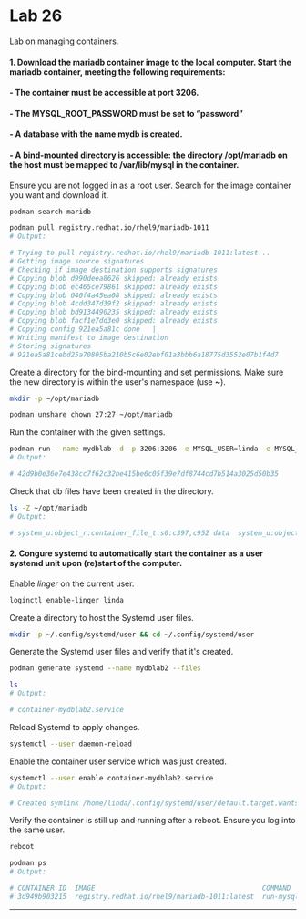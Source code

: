 # Lab 26

Lab on managing containers.

#### 1. Download the mariadb container image to the local computer. Start the mariadb container, meeting the following requirements: 
#### - The container must be accessible at port 3206. 
#### - The MYSQL_ROOT_PASSWORD must be set to “password” 
#### - A database with the name mydb is created. 
#### - A bind-mounted directory is accessible: the directory /opt/mariadb on the host must be mapped to /var/lib/mysql in the container.

Ensure you are not logged in as a root user. Search for the image container you want and download it.

```bash
podman search maridb

podman pull registry.redhat.io/rhel9/mariadb-1011
# Output:

# Trying to pull registry.redhat.io/rhel9/mariadb-1011:latest...
# Getting image source signatures
# Checking if image destination supports signatures
# Copying blob d990deea8626 skipped: already exists  
# Copying blob ec465ce79861 skipped: already exists  
# Copying blob 040f4a45ea08 skipped: already exists  
# Copying blob 4cdd347d39f2 skipped: already exists  
# Copying blob bd9134490235 skipped: already exists  
# Copying blob facf1e7dd3e0 skipped: already exists  
# Copying config 921ea5a81c done   | 
# Writing manifest to image destination
# Storing signatures
# 921ea5a81cebd25a70805ba210b5c6e02ebf01a3bbb6a18775d3552e07b1f4d7
```

Create a directory for the bind-mounting and set permissions. Make sure the new directory is within the user's namespace (use **~**).

```bash
mkdir -p ~/opt/mariadb

podman unshare chown 27:27 ~/opt/mariadb
```

Run the container with the given settings.

```bash
podman run --name mydblab -d -p 3206:3206 -e MYSQL_USER=linda -e MYSQL_PASSWORD=pass -e MYSQL_ROOT_PASSWORD=password -e MYSQL_DATABASE=mydb -v /home/linda/opt/mariadb:/var/lib/mysql:Z registry.redhat.io/rhel9/mariadb-1011:latest 
# Output:

# 42d9b0e36e7e438cc7f62c32be415be6c05f39e7df8744cd7b514a3025d50b35
```

Check that db files have been created in the directory.

```bash
ls -Z ~/opt/mariadb
# Output:

# system_u:object_r:container_file_t:s0:c397,c952 data  system_u:object_r:container_file_t:s0:c397,c952 mysql.sock
```


#### 2. Congure systemd to automatically start the container as a user systemd unit upon (re)start of the computer.

Enable *linger* on the current user.

```bash
loginctl enable-linger linda
```

Create a directory to host the Systemd user files.

```bash
mkdir -p ~/.config/systemd/user && cd ~/.config/systemd/user
```

Generate the Systemd user files and verify that it's created.

```bash
podman generate systemd --name mydblab2 --files

ls
# Output:

# container-mydblab2.service
```

Reload Systemd to apply changes.

```bash
systemctl --user daemon-reload
```

Enable the container user service which was just created.

```bash
systemctl --user enable container-mydblab2.service
# Output:

# Created symlink /home/linda/.config/systemd/user/default.target.wants/container-mydblab2.service → /home/linda/.config/systemd/user/container-mydblab2.service.
```

Verify the container is still up and running after a reboot. Ensure you log into the same user. 

```bash
reboot

podman ps 
# Output:

# CONTAINER ID  IMAGE                                         COMMAND               CREATED         STATUS        PORTS                             NAMES
# 3d949b903215  registry.redhat.io/rhel9/mariadb-1011:latest  run-mysqld            17 minutes ago  Up 2 minutes  0.0.0.0:3206->3206/tcp, 3306/tcp  mydblab2
```


---